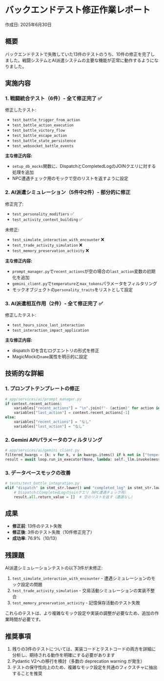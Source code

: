 # バックエンドテスト修正作業レポート

作成日: 2025年6月30日

## 概要

バックエンドテストで失敗していた13件のテストのうち、10件の修正を完了しました。戦闘システムとAI派遣システムの主要な機能が正常に動作するようになりました。

## 実施内容

### 1. 戦闘統合テスト（6件）- 全て修正完了 ✅

修正したテスト:
- `test_battle_trigger_from_action`
- `test_battle_action_execution`
- `test_battle_victory_flow`
- `test_battle_escape_action`
- `test_battle_state_persistence`
- `test_websocket_battle_events`

**主な修正内容:**
- `setup_db_mocks`関数に、DispatchとCompletedLogのJOINクエリに対する処理を追加
- NPC遭遇チェック用のモックで空のリストを返すように設定

### 2. AI派遣シミュレーション（5件中2件）- 部分的に修正

修正完了:
- `test_personality_modifiers` ✅
- `test_activity_context_building` ✅

未修正:
- `test_simulate_interaction_with_encounter` ❌
- `test_trade_activity_simulation` ❌
- `test_memory_preservation_activity` ❌

**主な修正内容:**
- `prompt_manager.py`で`recent_actions`が空の場合の`last_action`変数の初期化を追加
- `gemini_client.py`で`temperature`と`max_tokens`パラメータをフィルタリング
- モックオブジェクトの`personality_traits`をリストとして設定

### 3. AI派遣相互作用（2件）- 全て修正完了 ✅

修正したテスト:
- `test_hours_since_last_interaction`
- `test_interaction_impact_application`

**主な修正内容:**
- dispatch IDを含むログエントリの形式を修正
- MagicMockの`name`属性を明示的に設定

## 技術的な詳細

### 1. プロンプトテンプレートの修正

```python
# app/services/ai/prompt_manager.py
if context.recent_actions:
    variables["recent_actions"] = "\n".join(f"- {action}" for action in context.recent_actions[-5:])
    variables["last_action"] = context.recent_actions[-1]
else:
    variables["recent_actions"] = "なし"
    variables["last_action"] = "なし"
```

### 2. Gemini APIパラメータのフィルタリング

```python
# app/services/ai/gemini_client.py
filtered_kwargs = {k: v for k, v in kwargs.items() if k not in ["temperature", "max_tokens"]}
result = await loop.run_in_executor(None, lambda: self._llm.invoke(messages, **filtered_kwargs))
```

### 3. データベースモックの改善

```python
# tests/test_battle_integration.py
elif "dispatch" in stmt_str.lower() and "completed_log" in stmt_str.lower():
    # DispatchとCompletedLogのjoinクエリ（NPC遭遇チェック用）
    result.all.return_value = []  # 空のリストを返す（遭遇なし）
```

## 成果

- **修正前**: 13件のテスト失敗
- **修正後**: 3件のテスト失敗（10件修正完了）
- **成功率**: 76.9%（10/13）

## 残課題

AI派遣シミュレーションテストの以下3件が未修正:
1. `test_simulate_interaction_with_encounter` - 遭遇シミュレーションのモック設定の問題
2. `test_trade_activity_simulation` - 交易活動シミュレーションの実装不整合
3. `test_memory_preservation_activity` - 記憶保存活動のテスト失敗

これらのテストは、より複雑なモック設定や実装の調整が必要なため、追加の作業時間が必要です。

## 推奨事項

1. 残りの3件のテストについては、実装コードとテストコードの両方を詳細に分析し、期待される動作を明確にする必要があります
2. Pydantic V2への移行を検討（多数の deprecation warning が発生）
3. テストの保守性向上のため、複雑なモック設定を共通のフィクスチャに抽出することを推奨
